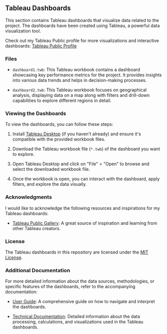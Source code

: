 ## Tableau Dashboards

This section contains Tableau dashboards that visualize data related to the project. The dashboards have been created using Tableau, a powerful data visualization tool.

Check out my Tableau Public profile for more visualizations and interactive dashboards: [Tableau Public Profile](https://public.tableau.com/app/profile/rithvik.sai.panchumarthi)

### Files

- `dashboard1.twb`: This Tableau workbook contains a dashboard showcasing key performance metrics for the project. It provides insights into various data trends and helps in decision-making processes.

- `dashboard2.twb`: This Tableau workbook focuses on geographical analysis, displaying data on a map along with filters and drill-down capabilities to explore different regions in detail.

### Viewing the Dashboards

To view the dashboards, you can follow these steps:

1. Install [Tableau Desktop](https://www.tableau.com/products/desktop) (if you haven't already) and ensure it's compatible with the provided workbook files.

2. Download the Tableau workbook file (`*.twb`) of the dashboard you want to explore.

3. Open Tableau Desktop and click on "File" > "Open" to browse and select the downloaded workbook file.

4. Once the workbook is open, you can interact with the dashboard, apply filters, and explore the data visually.

### Acknowledgments

I would like to acknowledge the following resources and inspirations for my Tableau dashboards:

- [Tableau Public Gallery](https://public.tableau.com/gallery): A great source of inspiration and learning from other Tableau creators.

### License

The Tableau dashboards in this repository are licensed under the [MIT License](LICENSE.md).

### Additional Documentation

For more detailed information about the data sources, methodologies, or specific features of the dashboards, refer to the accompanying documentation:

- [User Guide](docs/user_guide.md): A comprehensive guide on how to navigate and interpret the dashboards.

- [Technical Documentation](docs/technical_documentation.md): Detailed information about the data processing, calculations, and visualizations used in the Tableau dashboards.

